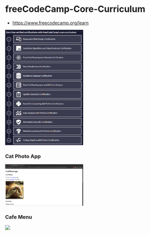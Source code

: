# freeCodeCamp-Core-Curriculum
- https://www.freecodecamp.org/learn

<img src='assets/curriculum.png' width=50%>

### Cat Photo App
<img src='assets/cat_photo_app.gif' width=50%>

### Cafe Menu
<img src='assets/cafe_menu.gif' width=50%>
